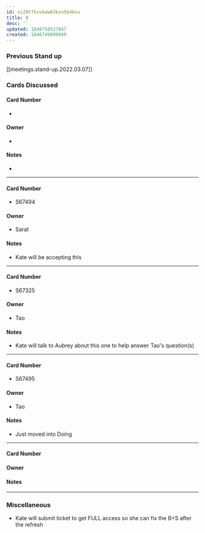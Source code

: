 ```yaml
---
id: vi20t7kvvkww63kxn5b46vu
title: 0
desc: ''
updated: 1646750527847
created: 1646749898949
---
```


### Previous Stand up
[[meetings.stand-up.2022.03.07]]

### Cards Discussed
#### Card Number
- 
#### Owner
- 
#### Notes
- 
---
#### Card Number
- S67494
#### Owner
- Sarat
#### Notes
- Kate will be accepting this  
---
#### Card Number
- S67325
#### Owner
- Tao
#### Notes
- Kate will talk to Aubrey about this one to help answer Tao's question(s)
---
#### Card Number
- S67495
#### Owner
- Tao
#### Notes
- Just moved into Doing
---
#### Card Number
#### Owner
#### Notes
---
### Miscellaneous
- Kate will submit ticket to get FULL access so she can fix the B+S after the refresh 
